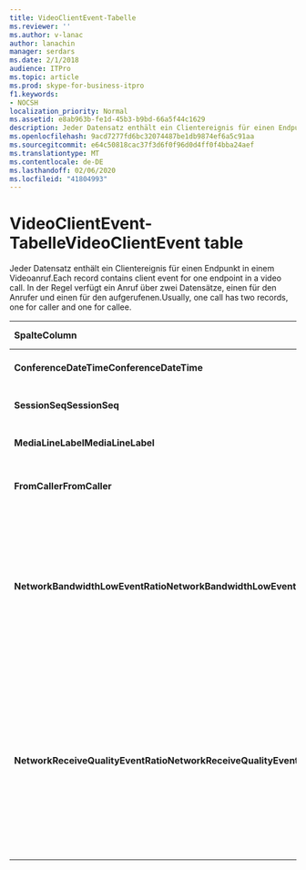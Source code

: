 ```yaml
---
title: VideoClientEvent-Tabelle
ms.reviewer: ''
ms.author: v-lanac
author: lanachin
manager: serdars
ms.date: 2/1/2018
audience: ITPro
ms.topic: article
ms.prod: skype-for-business-itpro
f1.keywords:
- NOCSH
localization_priority: Normal
ms.assetid: e8ab963b-fe1d-45b3-b9bd-66a5f44c1629
description: Jeder Datensatz enthält ein Clientereignis für einen Endpunkt in einem Videoanruf. In der Regel verfügt ein Anruf über zwei Datensätze, einen für den Anrufer und einen für den aufgerufenen.
ms.openlocfilehash: 9acd7277fd6bc32074487be1db9874ef6a5c91aa
ms.sourcegitcommit: e64c50818cac37f3d6f0f96d0d4ff0f4bba24aef
ms.translationtype: MT
ms.contentlocale: de-DE
ms.lasthandoff: 02/06/2020
ms.locfileid: "41804993"
---
```

# <a name="videoclientevent-table"></a><span data-ttu-id="545c7-104">VideoClientEvent-Tabelle</span><span class="sxs-lookup"><span data-stu-id="545c7-104">VideoClientEvent table</span></span>
 
<span data-ttu-id="545c7-105">Jeder Datensatz enthält ein Clientereignis für einen Endpunkt in einem Videoanruf.</span><span class="sxs-lookup"><span data-stu-id="545c7-105">Each record contains client event for one endpoint in a video call.</span></span> <span data-ttu-id="545c7-106">In der Regel verfügt ein Anruf über zwei Datensätze, einen für den Anrufer und einen für den aufgerufenen.</span><span class="sxs-lookup"><span data-stu-id="545c7-106">Usually, one call has two records, one for caller and one for callee.</span></span>
  
|<span data-ttu-id="545c7-107">**Spalte**</span><span class="sxs-lookup"><span data-stu-id="545c7-107">**Column**</span></span>|<span data-ttu-id="545c7-108">**Datentyp**</span><span class="sxs-lookup"><span data-stu-id="545c7-108">**Data Type**</span></span>|<span data-ttu-id="545c7-109">**Schlüssel/Index**</span><span class="sxs-lookup"><span data-stu-id="545c7-109">**Key/Index**</span></span>|<span data-ttu-id="545c7-110">**Details**</span><span class="sxs-lookup"><span data-stu-id="545c7-110">**Details**</span></span>|
|:-----|:-----|:-----|:-----|
|<span data-ttu-id="545c7-111">**ConferenceDateTime**</span><span class="sxs-lookup"><span data-stu-id="545c7-111">**ConferenceDateTime**</span></span> <br/> |<span data-ttu-id="545c7-112">datetime</span><span class="sxs-lookup"><span data-stu-id="545c7-112">datetime</span></span>  <br/> |<span data-ttu-id="545c7-113">Primary</span><span class="sxs-lookup"><span data-stu-id="545c7-113">Primary</span></span>  <br/> |<span data-ttu-id="545c7-114">In der [medialinie-Tabelle](medialine-0.md)referenziert.</span><span class="sxs-lookup"><span data-stu-id="545c7-114">Referenced from the [MediaLine table](medialine-0.md).</span></span>  <br/> |
|<span data-ttu-id="545c7-115">**SessionSeq**</span><span class="sxs-lookup"><span data-stu-id="545c7-115">**SessionSeq**</span></span> <br/> |<span data-ttu-id="545c7-116">int</span><span class="sxs-lookup"><span data-stu-id="545c7-116">int</span></span>  <br/> |<span data-ttu-id="545c7-117">Primary</span><span class="sxs-lookup"><span data-stu-id="545c7-117">Primary</span></span>  <br/> |<span data-ttu-id="545c7-118">In der [medialinie-Tabelle](medialine-0.md)referenziert.</span><span class="sxs-lookup"><span data-stu-id="545c7-118">Referenced from the [MediaLine table](medialine-0.md).</span></span>  <br/> |
|<span data-ttu-id="545c7-119">**MediaLineLabel**</span><span class="sxs-lookup"><span data-stu-id="545c7-119">**MediaLineLabel**</span></span> <br/> |<span data-ttu-id="545c7-120">tinyint</span><span class="sxs-lookup"><span data-stu-id="545c7-120">tinyint</span></span>  <br/> |<span data-ttu-id="545c7-121">Primary</span><span class="sxs-lookup"><span data-stu-id="545c7-121">Primary</span></span>  <br/> |<span data-ttu-id="545c7-122">In der [medialinie-Tabelle](medialine-0.md)referenziert.</span><span class="sxs-lookup"><span data-stu-id="545c7-122">Referenced from the [MediaLine table](medialine-0.md).</span></span>  <br/> |
|<span data-ttu-id="545c7-123">**FromCaller**</span><span class="sxs-lookup"><span data-stu-id="545c7-123">**FromCaller**</span></span> <br/> |<span data-ttu-id="545c7-124">bit</span><span class="sxs-lookup"><span data-stu-id="545c7-124">bit</span></span>  <br/> |<span data-ttu-id="545c7-125">Primary</span><span class="sxs-lookup"><span data-stu-id="545c7-125">Primary</span></span>  <br/> |<span data-ttu-id="545c7-126">0: Daten des angerufenen</span><span class="sxs-lookup"><span data-stu-id="545c7-126">0: Callee's data</span></span>  <br/> <span data-ttu-id="545c7-127">1: Daten des Anrufers</span><span class="sxs-lookup"><span data-stu-id="545c7-127">1: Caller's data</span></span>  <br/> |
|<span data-ttu-id="545c7-128">**NetworkBandwidthLowEventRatio**</span><span class="sxs-lookup"><span data-stu-id="545c7-128">**NetworkBandwidthLowEventRatio**</span></span> <br/> || <br/> |<span data-ttu-id="545c7-129">Prozentsatz der Sitzung, für die das LowBandwidth-Ereignis für den Zustand "falsch" ausgelöst wurde.</span><span class="sxs-lookup"><span data-stu-id="545c7-129">Percentage of session the LowBandwidth event was fired for 'Bad' state.</span></span> <span data-ttu-id="545c7-130">Die verfügbare Bandbreite reicht für ein akzeptables Spracherlebnis nicht aus.</span><span class="sxs-lookup"><span data-stu-id="545c7-130">The available bandwidth is insufficient for an acceptable voice experience.</span></span>  <br/> |
|<span data-ttu-id="545c7-131">**NetworkReceiveQualityEventRatio**</span><span class="sxs-lookup"><span data-stu-id="545c7-131">**NetworkReceiveQualityEventRatio**</span></span> <br/> || <br/> |<span data-ttu-id="545c7-132">Prozentsatz der Sitzung, für die das ReceiveSendQuality-Ereignis für den Zustand "falsch" ausgelöst wurde.</span><span class="sxs-lookup"><span data-stu-id="545c7-132">Percentage of session the ReceiveSendQuality event was fired for 'Bad' state.</span></span>  <br/> <span data-ttu-id="545c7-133">Die Netzwerkqualität in Bezug auf Jitter oder Paketverlust ist schwerwiegend und beeinträchtigt die Qualität des empfangenen Audiosignals.</span><span class="sxs-lookup"><span data-stu-id="545c7-133">Network quality in terms of jitter or packet loss is severe and impacts the quality of audio being received.</span></span>  <br/> |
   

